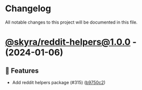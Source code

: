 # Changelog

All notable changes to this project will be documented in this file.

# [@skyra/reddit-helpers@1.0.0](https://github.com/skyra-project/archid-components/compare/@skyra/reddit-helpers@1.0.0...@skyra/reddit-helpers@1.0.0) - (2024-01-06)

## 🚀 Features

- Add reddit helpers package (#315) ([b9750c2](https://github.com/skyra-project/archid-components/commit/b9750c274e815e4a1a7637de8a0bd7bc37020d4d))

